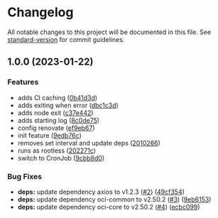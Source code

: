 # Changelog

All notable changes to this project will be documented in this file. See [standard-version](https://github.com/conventional-changelog/standard-version) for commit guidelines.

## 1.0.0 (2023-01-22)


### Features

* adds CI caching ([0b41d3d](https://github.com/powerkernel/oci-cf-ip-rule/commit/0b41d3d04e4e0274c51b58107da9ad93e630ecd5))
* adds exiting when error ([dbc1c3d](https://github.com/powerkernel/oci-cf-ip-rule/commit/dbc1c3d5ef54920cc3e45a41dc2366e1f1ac4528))
* adds node exit ([c37e442](https://github.com/powerkernel/oci-cf-ip-rule/commit/c37e442f54bab3674d2fc1033e2d11b9d50249f0))
* adds starting log ([8c0de75](https://github.com/powerkernel/oci-cf-ip-rule/commit/8c0de757846f70cf8bd4b2f8f1fa0c0e4e2c3e89))
* config renovate ([ef9eb67](https://github.com/powerkernel/oci-cf-ip-rule/commit/ef9eb67a2938f63d277ba901660ada39ab4dcf85))
* init feature ([9edb76c](https://github.com/powerkernel/oci-cf-ip-rule/commit/9edb76c6f72dac26795417c2f33133de94f4e4f0))
* removes set interval and update deps ([2010266](https://github.com/powerkernel/oci-cf-ip-rule/commit/2010266e2fbb79a5e38e1c1771537141b1ef2d3a))
* runs as rootless ([202271c](https://github.com/powerkernel/oci-cf-ip-rule/commit/202271cd010a1d3206eb837826abf1a76de874ae))
* switch to CronJob ([9cbb8d0](https://github.com/powerkernel/oci-cf-ip-rule/commit/9cbb8d06131dc0d1f5f7ce83a5439348e30f77af))


### Bug Fixes

* **deps:** update dependency axios to v1.2.3 ([#2](https://github.com/powerkernel/oci-cf-ip-rule/issues/2)) ([49cf354](https://github.com/powerkernel/oci-cf-ip-rule/commit/49cf3540c41d5bf515a59ffd91f4e717cbb1fb7c))
* **deps:** update dependency oci-common to v2.50.2 ([#3](https://github.com/powerkernel/oci-cf-ip-rule/issues/3)) ([9eb6153](https://github.com/powerkernel/oci-cf-ip-rule/commit/9eb61537d0891bb910faea48a049337db81fa56c))
* **deps:** update dependency oci-core to v2.50.2 ([#4](https://github.com/powerkernel/oci-cf-ip-rule/issues/4)) ([ecbc099](https://github.com/powerkernel/oci-cf-ip-rule/commit/ecbc0998e87f27085de57081f2ebc000035a976f))
